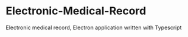 # Electronic-Medical-Record
Electronic medical record, Electron application written with Typescript
